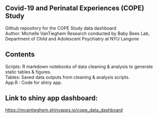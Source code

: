 ## Covid-19 and Perinatal Experiences (COPE) Study 
Github repository for the COPE Study data dashboard  \
Author: Michelle VanTieghem
Research conducted by Baby Bees Lab, Department of Child and Adolescent Psychiatry at NYU Langone 

## Contents 
Scripts: R markdown notebooks of data cleaning & analysis to generate static tables & figures. \
Tables: Saved data outputs from cleaning & analysis scripts. \
App.R : Code for shiny app.

## Link to shiny app dashboard:
https://mvantieghem.shinyapps.io/cope_data_dashboard
